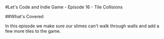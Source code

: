 #Let's Code and Indie Game - Episode 16 - Tile Collisions

##What's Covered

In this episode we make sure our slimes can't walk through walls and add a few more tiles to the game.
